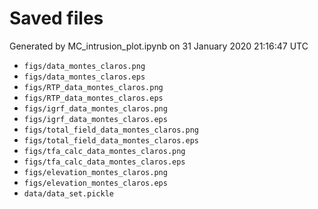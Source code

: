 # Saved files 


Generated by MC_intrusion_plot.ipynb on 31 January 2020 21:16:47 UTC

*  `figs/data_montes_claros.png` 
*  `figs/data_montes_claros.eps` 
*  `figs/RTP_data_montes_claros.png` 
*  `figs/RTP_data_montes_claros.eps` 
*  `figs/igrf_data_montes_claros.png` 
*  `figs/igrf_data_montes_claros.eps` 
*  `figs/total_field_data_montes_claros.png` 
*  `figs/total_field_data_montes_claros.eps` 
*  `figs/tfa_calc_data_montes_claros.png` 
*  `figs/tfa_calc_data_montes_claros.eps` 
*  `figs/elevation_montes_claros.png` 
*  `figs/elevation_montes_claros.eps` 
*  `data/data_set.pickle` 
